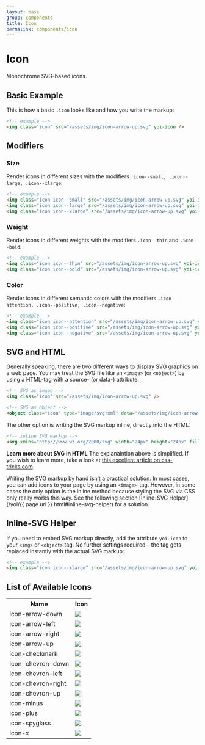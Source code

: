 ```yaml
---
layout: base
group: components
title: Icon
permalink: components/icon
---
```


# Icon

<p class="intro">Monochrome SVG-based icons.</p>

## Basic Example

This is how a basic `.icon` looks like and how you write the markup:

```html
<!-- example -->
<img class="icon" src="/assets/img/icon-arrow-up.svg" yoi-icon />
```
## Modifiers

### Size

Render icons in different sizes with the modifiers `.icon--small, .icon--large, .icon--xlarge`:

```html
<!-- example -->
<img class="icon icon--small" src="/assets/img/icon-arrow-up.svg" yoi-icon />
<img class="icon icon--large" src="/assets/img/icon-arrow-up.svg" yoi-icon />
<img class="icon icon--xlarge" src="/assets/img/icon-arrow-up.svg" yoi-icon />
```

### Weight

Render icons in different weights with the modifiers `.icon--thin` and `.icon--bold`:

```html
<!-- example -->
<img class="icon icon--thin" src="/assets/img/icon-arrow-up.svg" yoi-icon />
<img class="icon icon--bold" src="/assets/img/icon-arrow-up.svg" yoi-icon />
```

### Color

Render icons in different semantic colors with the modifiers `.icon--attention, .icon--positive, .icon--negative`:

```html
<!-- example -->
<img class="icon icon--attention" src="/assets/img/icon-arrow-up.svg" yoi-icon />
<img class="icon icon--positive" src="/assets/img/icon-arrow-up.svg" yoi-icon />
<img class="icon icon--negative" src="/assets/img/icon-arrow-up.svg" yoi-icon />
```

## SVG and HTML

Generally speaking, there are two different ways to display SVG graphics on a web page. You may treat the SVG file like an `<image>` (or `<object>`) by using a HTML-tag with a source- (or data-) attribute:

```html
<!-- SVG as image -->
<img class="icon" src="/assets/img/icon-arrow-up.svg" />

<!-- SVG as object -->
<object class="icon" type="image/svg+xml" data="/assets/img/icon-arrow-up.svg">
```

The other option is writing the SVG markup inline, directly into the HTML:

```html
<!-- inline SVG markup -->
<svg xmlns="http://www.w3.org/2000/svg" width="24px" height="24px" fill="none" stroke="#000000" stroke-width="2px" viewBox="0 0 24 24" preserveAspectRatio="xMidYMid"><line x1="7" y1="17" x2="17" y2="7"></line><polyline points="7 7 17 7 17 17"></polyline></svg>
```

<p class="hint"><b>Learn more about SVG in HTML</b> The explanaintion above is simplified. If you wish to learn more, take a look at <a href="https://css-tricks.com/using-svg/">this excellent article on css-tricks.com</a>.</p>

Writing the SVG markup by hand isn’t a practical solution. In most cases, you can add icons to your page by using an `<image>`-tag. However, in some cases the only option is the inline method because styling the SVG via CSS only really works this way. See the following section [Inline-SVG Helper](/yoi/{{ page.url }}.html#inline-svg-helper) for a solution.

## Inline-SVG Helper

If you need to embed SVG markup directly, add the attribute `yoi-icon` to your `<img>` or `<object>` tag. No further settings required – the tag gets replaced instantly with the actual SVG markup:

```html
<!-- example -->
<img class="icon icon--xlarge" src="/assets/img/icon-arrow-up.svg" yoi-icon />
```

## List of Available Icons

<table>
    <tr>
        <th>Name</th>
        <th>Icon</th>
    </tr>
    <tr>
        <td>icon-arrow-down</td>
        <td><img class="icon" src="/assets/img/icon-arrow-down.svg" yoi-icon /></td>
    </tr>
    <tr>
        <td>icon-arrow-left</td>
        <td><img class="icon" src="/assets/img/icon-arrow-left.svg" yoi-icon /></td>
    </tr>
    <tr>
        <td>icon-arrow-right</td>
        <td><img class="icon" src="/assets/img/icon-arrow-right.svg" yoi-icon /></td>
    </tr>
    <tr>
        <td>icon-arrow-up</td>
        <td><img class="icon" src="/assets/img/icon-arrow-up.svg" yoi-icon /></td>
    </tr>
    <tr>
        <td>icon-checkmark</td>
        <td><img class="icon" src="/assets/img/icon-checkmark.svg" yoi-icon /></td>
    </tr>
    <tr>
        <td>icon-chevron-down</td>
        <td><img class="icon" src="/assets/img/icon-chevron-down.svg" yoi-icon /></td>
    </tr>
    <tr>
        <td>icon-chevron-left</td>
        <td><img class="icon" src="/assets/img/icon-chevron-left.svg" yoi-icon /></td>
    </tr>
    <tr>
        <td>icon-chevron-right</td>
        <td><img class="icon" src="/assets/img/icon-chevron-right.svg" yoi-icon /></td>
    </tr>
    <tr>
        <td>icon-chevron-up</td>
        <td><img class="icon" src="/assets/img/icon-chevron-up.svg" yoi-icon /></td>
    </tr>
    <tr>
        <td>icon-minus</td>
        <td><img class="icon" src="/assets/img/icon-minus.svg" yoi-icon /></td>
    </tr>
    <tr>
        <td>icon-plus</td>
        <td><img class="icon" src="/assets/img/icon-plus.svg" yoi-icon /></td>
    </tr>
    <tr>
        <td>icon-spyglass</td>
        <td><img class="icon" src="/assets/img/icon-spyglass.svg" yoi-icon /></td>
    </tr>
    <tr>
        <td>icon-x</td>
        <td><img class="icon" src="/assets/img/icon-x.svg" yoi-icon /></td>
    </tr>
</table>
